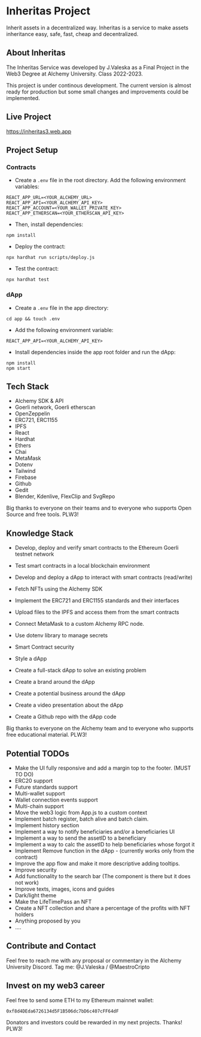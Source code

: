 # Inheritas Project

Inherit assets in a decentralized way. Inheritas is a service to make assets inheritance easy, safe, fast, cheap and decentralized.

## About Inheritas

The Inheritas Service was developed by J.Valeska as a Final Project in the Web3 Degree at Alchemy University. Class 2022-2023. 

This project is under continous development. The current version is almost ready for 
production but some small changes and improvements could be implemented.

## Live Project

https://inheritas3.web.app

## Project Setup

### Contracts

- Create a `.env` file in the root directory. Add the following environment variables:

```
REACT_APP_URL=<YOUR_ALCHEMY_URL>
REACT_APP_API=<YOUR_ALCHEMY_API_KEY>
REACT_APP_ACCOUNT=<YOUR_WALLET_PRIVATE_KEY>
REACT_APP_ETHERSCAN=<YOUR_ETHERSCAN_API_KEY>
```

- Then, install dependencies:

```shell
npm install
```

- Deploy the contract:

```
npx hardhat run scripts/deploy.js
```

- Test the contract:

```shell
npx hardhat test
```

### dApp

- Create a `.env` file in the app directory:

```
cd app && touch .env
```

- Add the following environment variable:

```
REACT_APP_API=<YOUR_ALCHEMY_API_KEY>
```

- Install dependencies inside the app root folder and run the dApp:

```shell
npm install
npm start
```

## Tech Stack

- Alchemy SDK & API
- Goerli network, Goerli etherscan
- OpenZeppelin
- ERC721, ERC1155
- IPFS
- React
- Hardhat
- Ethers
- Chai
- MetaMask
- Dotenv
- Tailwind
- Firebase
- Github
- Gedit
- Blender, Kdenlive, FlexClip and SvgRepo

Big thanks to everyone on their teams and to everyone who supports Open Source and free tools. PLW3!

## Knowledge Stack

- Develop, deploy and verify smart contracts to the Ethereum Goerli testnet network
- Test smart contracts in a local blockchain environment
- Develop and deploy a dApp to interact with smart contracts (read/write)
- Fetch NFTs using the Alchemy SDK
- Implement the ERC721 and ERC1155 standards and their interfaces
- Upload files to the IPFS and access them from the smart contracts
- Connect MetaMask to a custom Alchemy RPC node.
- Use dotenv library to manage secrets
- Smart Contract security
- Style a dApp

- Create a full-stack dApp to solve an existing problem
- Create a brand around the dApp
- Create a potential business around the dApp
- Create a video presentation about the dApp
- Create a Github repo with the dApp code

Big thanks to everyone on the Alchemy team and to everyone who supports free educational material. PLW3!

## Potential TODOs

- Make the UI fully responsive and add a margin top to the footer. (MUST TO DO)
- ERC20 support
- Future standards support
- Multi-wallet support
- Wallet connection events support
- Multi-chain support
- Move the web3 logic from App.js to a custom context
- Implement batch register, batch alive and batch claim.
- Implement history section
- Implement a way to notify beneficiaries and/or a beneficiaries UI
- Implement a way to send the assetID to a beneficiary
- Implement a way to calc the assetID to help beneficiaries whose forgot it
- Implement Remove function in the dApp - (currently works only from the contract)
- Improve the app flow and make it more descriptive adding tooltips.
- Improve security
- Add functionality to the search bar (The component is there but it does not work) 
- Improve texts, images, icons and guides
- Dark/light theme
- Make the LifeTimePass an NFT
- Create a NFT collection and share a percentage of the profits with NFT holders
- Anything proposed by you
- ....


## Contribute and Contact

Feel free to reach me with any proposal or commentary in the Alchemy University Discord. Tag me:  @J.Valeska / @MaestroCripto

## Invest on my web3 career

Feel free to send some ETH to my Ethereum mainnet wallet: 
```
0xf8d4DEda6726134d5F1B506dc7bD6c407cFF64dF
```
Donators and investors could be rewarded in my next projects. Thanks! PLW3!

